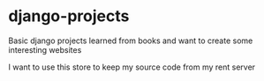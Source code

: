 # django-projects
Basic django projects learned from books and want to create some interesting websites

I want to use this store to keep my source code from my rent server

